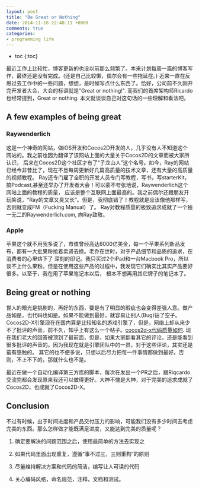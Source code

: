 ```yaml
---
layout: post
title: "Be Great or Nothing"
date: 2014-11-16 22:48:11 +0800
comments: true
categories: 
- programming life
---
```


* toc
{:toc}

最近工作上比较忙，博客更新的也没以前那么频繁了。本来计划每周一篇的博客写作，最终还是没有完成。(还是自己比较懒，偶尔会有一些拖延症。)
近来一直在反思过去工作中的一些问题，想想，是时候写点什么东西了。恰好，公司前不久刚开完开发者大会，大会的标语就是"Great or nothing!".
而我们的首席架构师Ricardo也经常提到，Great or nothing. 本文就谈谈自己对这句话的一些理解和看法吧。

<!-- more -->


## A few examples of being great

### Raywenderlich
这是一个神奇的网站，做iOS开发和Cocos2D开发的人，几乎没有人不知道这个网站的。我之前也因为翻译了该网站上面的大量关于Cocos2D的文章而被大家所认识，
后来在Cocos2D这个社区才有了“子龙山人”这个名号。如今，Ray的网站已经今非昔比了，现在不旦每周更新好几篇高质量的技术文章，还有大量的高质量的视频教程。
Ray还专门雇了全职的开发人员专门写教程，写书，写starterKit，搞Podcast,甚至还举办了开发者大会！可以豪不夸张地说，Raywenderlich这个网站上面的教程的质量，
应该是整个互联网上面最高的。我之前偶尔还跟朋友开玩笑说，“Ray的文章又臭又长”。但是，我彻底错了！教程就是应该像他那样写，否则就变成FM（Fucking Manual）了。
Ray对教程质量的极致追求成就了一个独一无二的Raywenderlich.com, 向Ray致敬。

### Apple
苹果这个就不用我多说了，市值曾经高达6000亿美金，每一个苹果系列新品发布，都有一大批果粉抢着卖肾去换。老乔在世时，对于产品细节和品质的追求，在消费者的心里烙下了
深刻的印记。我只买过2个iPad和一台Macbook Pro，所以谈不上什么果粉。但是在使用这些产品的过程中，我发现它们确实比其实产品要好很多。以至于，我在用了苹果笔记本以后，
根本不想再用其它牌子的笔记本了。

## Being great or nothing
世人的眼光是挑剔的，再好的东西，要是有了明显的瑕疵也会变得差强人意。做产品如是，也代码也如是。如果不能做到最好，就容易让别人(Bug)钻了空子。
Cocos2D-X引擎现在在国内算是比较知名的游戏引擎了，但是，网络上却从来少不了批评的声音。前不久，知乎上有这么一个帖子。[cocos2d-x代码质量如何](http://www.zhihu.com/question/26225167).
现在我们老大的回答被顶到了最前面，但是，如果大家翻看其它的评论，还是能看到很多批评的声音的。因为我现在就是引擎团队中的一员，对于这些评论，其实还是蛮有感触的。
其它的也不便多说，只想以后尽力把每一件事情都做到最好。否则，不上不下的，那就什么也不是。

最近在做一个自动化编译第三方库的脚本，每次在发出一个PR之后，跟Riqcardo交流完都会发现原来我还可以做得更好。大神不愧是大神，对于完美的追求成就了Cocos2D，也成就了Cocos2D-X。

## Conclusion
不过有时候，出于时间进度和产品交付压力的影响，可能我们没有多少时间去考虑完美的东西。那么怎样做才能既满足进度，又能达到完美的质量呢？

1. 确定要解决的问题范围之后，使用最简单的方法去实现之

2. 如果代码里面出现重复，遵循“事不过三，三则重构”的原则

3. 尽量维持解决方案和代码的简洁，编写让人可读的代码

4. 关心编码风格，命名规范，注释，文档和测试。

